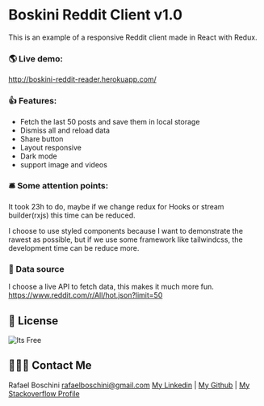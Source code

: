 # Boskini Reddit Client v1.0

This is an example of a responsive Reddit client made in React with Redux.

### 🌎 Live demo:
http://boskini-reddit-reader.herokuapp.com/

### 👍 Features:
- Fetch the last 50 posts and save them in local storage
- Dismiss all and reload data
- Share button
- Layout responsive
- Dark mode
- support image and videos

### 🛎️ Some attention points:
It took 23h to do, maybe if we change redux for Hooks or stream builder(rxjs) this time can be reduced.

I choose to use styled components because I want to demonstrate the rawest as possible, but if we use some framework like tailwindcss, the development time can be reduce more.

### 🔌 Data source
I choose a live API to fetch data, this makes it much more fun.
https://www.reddit.com/r/All/hot.json?limit=50

🔰 License
----
![Its Free](https://encrypted-tbn0.gstatic.com/images?q=tbn:ANd9GcQSLsKzPdVOwDVxikGynwZ522ALPrIa0FnUAA&usqp=CAU)


## 🧙🏻‍♂️ Contact Me

Rafael Boschini <rafaelboschini@gmail.com>
[My Linkedin](https://www.linkedin.com/in/rafael-boschini-5747311/) | [My Github](https://github.com/rafaelboschini)  | [My Stackoverflow Profile](https://pt.stackoverflow.com/users/34573/rboschini)